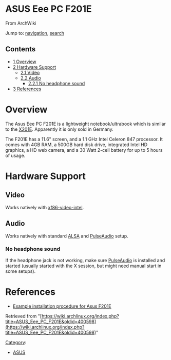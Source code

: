 # ASUS Eee PC F201E

From ArchWiki

Jump to: [navigation](#column-one), [search](#searchInput)

## Contents

*   [1 Overview](#Overview)
*   [2 Hardware Support](#Hardware_Support)
    *   [2.1 Video](#Video)
    *   [2.2 Audio](#Audio)
        *   [2.2.1 No headphone sound](#No_headphone_sound)
*   [3 References](#References)

# Overview

The Asus Eee PC F201E is a lightweight notebook/ultrabook which is similar to the [X201E](http://www.asus.com/Notebooks_Ultrabooks/X201E/). Apparently it is only sold in Germany.

The F201E has a 11.6" screen, and a 1.1 GHz Intel Celeron 847 processor. It comes with 4GB RAM, a 500GB hard disk drive, integrated Intel HD graphics, a HD web camera, and a 30 Watt 2-cell battery for up to 5 hours of usage.

# Hardware Support

## Video

Works natively with [xf86-video-intel](https://www.archlinux.org/packages/?name=xf86-video-intel).

## Audio

Works natively with standard [ALSA](/index.php/ALSA "ALSA") and [PulseAudio](/index.php/PulseAudio "PulseAudio") setup.

### No headphone sound

If the headphone jack is not working, make sure [PulseAudio](/index.php/PulseAudio "PulseAudio") is installed and started (usually started with the X session, but might need manual start in some setups).

# References

*   [Example installation procedure for Asus F201E](https://gist.github.com/yuvadm/509eda44bb2d25c11eeb)

Retrieved from "[https://wiki.archlinux.org/index.php?title=ASUS_Eee_PC_F201E&oldid=400598](https://wiki.archlinux.org/index.php?title=ASUS_Eee_PC_F201E&oldid=400598)"

[Category](/index.php/Special:Categories "Special:Categories"):

*   [ASUS](/index.php/Category:ASUS "Category:ASUS")